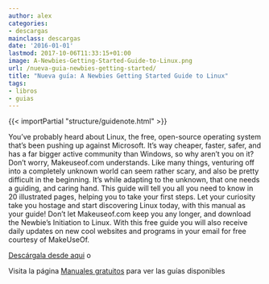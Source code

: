 ```yaml
---
author: alex
categories:
- descargas
mainclass: descargas
date: '2016-01-01'
lastmod: 2017-10-06T11:33:15+01:00
image: A-Newbies-Getting-Started-Guide-to-Linux.png
url: /nueva-guia-newbies-getting-started/
title: "Nueva guía: A Newbies Getting Started Guide to Linux"
tags:
- libros
- guias
---
```


<figure>
    <amp-img sizes="(min-width: 229px) 229px, 100vw" on="tap:lightbox1" role="button" tabindex="0" layout="responsive" src="/img/A-Newbies-Getting-Started-Guide-to-Linux.png" alt="Nueva guía: A Newbies Getting Started Guide to Linux" title="Nueva guía: A Newbies Getting Started Guide to Linux" width="229" height="300"></amp-img>
</figure>

{{< importPartial "structure/guidenote.html" >}}

You&#8217;ve probably heard about Linux, the free, open-source operating system that&#8217;s been pushing up against Microsoft. It&#8217;s way cheaper, faster, safer, and has a far bigger active community than Windows, so why aren&#8217;t you on it? Don&#8217;t worry, Makeuseof.com understands. Like many things, venturing off into a completely unknown world can seem rather scary, and also be pretty difficult in the beginning. It&#8217;s while adapting to the unknown, that one needs a guiding, and caring hand. This guide will tell you all you need to know in 20 illustrated pages, helping you to take your first steps. Let your curiosity take you hostage and start discovering Linux today, with this manual as your guide! Don&#8217;t let Makeuseof.com keep you any longer, and download the Newbie&#8217;s Initiation to Linux. With this free guide you will also receive daily updates on new cool websites and programs in your email for free courtesy of MakeUseOf.

<a target="_blank" href="http://elbauldelprogramador.tradepub.com/c/pubRD.mpl?sr=oc&_t=oc:&pc=w_make07/prgm.cgi" class="descargar">Descárgala desde aqui</a> o

Visita la página [Manuales gratuitos][3] para ver las guías disponibles

 [2]: http://elbauldelprogramador.tradepub.com/c/pubRD.mpl?sr=oc&_t=oc:&pc;=w_make07/prgm.cgi
 [3]: http://bashyc.blogspot.com/p/guias-gratuitas.html
